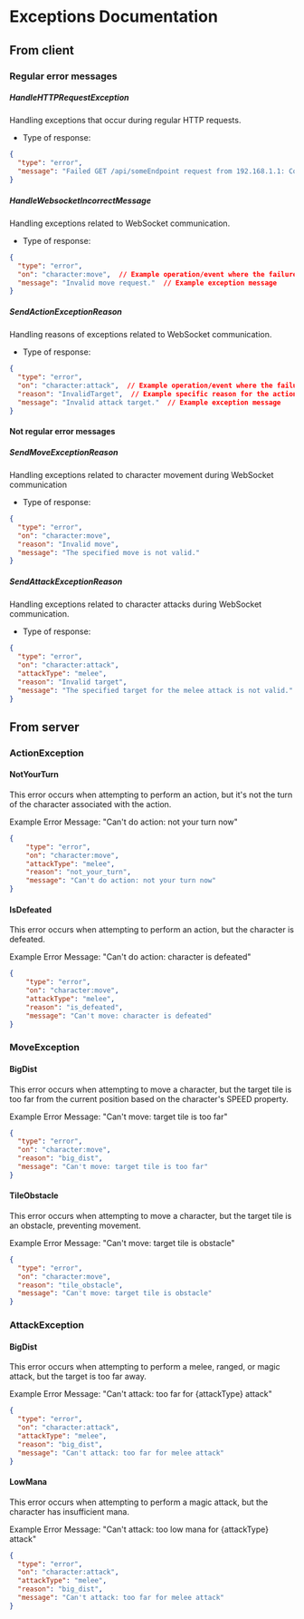 # Exceptions Documentation

## From client

### Regular error messages

##### HandleHTTPRequestException
Handling exceptions that occur during regular HTTP requests.
- Type of response:
```json
{
  "type": "error",
  "message": "Failed GET /api/someEndpoint request from 192.168.1.1: Connection timed out"
}
```
##### HandleWebsocketIncorrectMessage
Handling exceptions related to WebSocket communication.
- Type of response:
```json
{
  "type": "error",
  "on": "character:move",  // Example operation/event where the failure occurred
  "message": "Invalid move request."  // Example exception message
}
```
##### SendActionExceptionReason
Handling reasons of exceptions related to WebSocket communication.
- Type of response:
```json
{
  "type": "error",
  "on": "character:attack",  // Example operation/event where the failure occurred
  "reason": "InvalidTarget",  // Example specific reason for the action failure
  "message": "Invalid attack target."  // Example exception message
}
```

#### Not regular error messages

##### SendMoveExceptionReason
Handling exceptions related to character movement during WebSocket communication
- Type of response:
```json
{
  "type": "error",
  "on": "character:move",
  "reason": "Invalid move",
  "message": "The specified move is not valid."
}
```
##### SendAttackExceptionReason
Handling exceptions related to character attacks during WebSocket communication.
- Type of response:
```json
{
  "type": "error",
  "on": "character:attack",
  "attackType": "melee",
  "reason": "Invalid target",
  "message": "The specified target for the melee attack is not valid."
}
```

## From server

###  ActionException

#### NotYourTurn
This error occurs when attempting to perform an action, but it's not the turn of the character associated with the action.

Example Error Message: "Can't do action: not your turn now"

```json
{
    "type": "error",
    "on": "character:move",
    "attackType": "melee",
    "reason": "not_your_turn",
    "message": "Can't do action: not your turn now"
}

```

#### IsDefeated
This error occurs when attempting to perform an action, but the character is defeated.

Example Error Message: "Can't do action: character is defeated"

```json
{
    "type": "error",
    "on": "character:move",
    "attackType": "melee",
    "reason": "is_defeated",
    "message": "Can't move: character is defeated"
}
```

###  MoveException

#### BigDist
This error occurs when attempting to move a character, but the target tile is too far from the current position based on the character's SPEED property.

Example Error Message: "Can't move: target tile is too far"

```json
{
  "type": "error",
  "on": "character:move",
  "reason": "big_dist",
  "message": "Can't move: target tile is too far"
}
```

#### TileObstacle
This error occurs when attempting to move a character, but the target tile is an obstacle, preventing movement.

Example Error Message: "Can't move: target tile is obstacle"

```json
{
  "type": "error",
  "on": "character:move",
  "reason": "tile_obstacle",
  "message": "Can't move: target tile is obstacle"
}

```

###  AttackException

#### BigDist
This error occurs when attempting to perform a melee, ranged, or magic attack, but the target is too far away.

Example Error Message: "Can't attack: too far for {attackType} attack"

```json
{
  "type": "error",
  "on": "character:attack",
  "attackType": "melee",
  "reason": "big_dist",
  "message": "Can't attack: too far for melee attack"
}
```

#### LowMana
This error occurs when attempting to perform a magic attack, but the character has insufficient mana.

Example Error Message: "Can't attack: too low mana for {attackType} attack"

```json
{
  "type": "error",
  "on": "character:attack",
  "attackType": "melee",
  "reason": "big_dist",
  "message": "Can't attack: too far for melee attack"
}
```